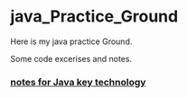 # java_Practice_Ground
Here is my java practice Ground.

Some code excerises and notes.

### [notes for Java key technology](https://github.com/fooSynaptic/java_Practice_Ground/tree/master/notes)
